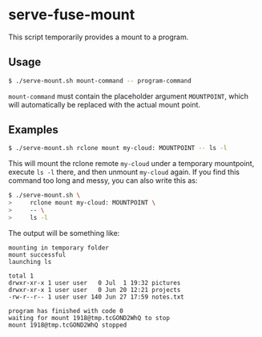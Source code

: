# serve-fuse-mount

This script temporarily provides a mount to a program.



## Usage

```bash
$ ./serve-mount.sh mount-command -- program-command
```

`mount-command` must contain the placeholder argument `MOUNTPOINT`, which will automatically be replaced with the actual mount point.



## Examples

```bash
$ ./serve-mount.sh rclone mount my-cloud: MOUNTPOINT -- ls -l
```

This will mount the rclone remote `my-cloud` under a temporary mountpoint, execute `ls -l`  there, and then unmount `my-cloud` again. If you find this command too long and messy, you can also write this as:

```bash
$ ./serve-mount.sh \
>     rclone mount my-cloud: MOUNTPOINT \
>     -- \
>     ls -l
```

The output will be something like:

```
mounting in temporary folder
mount successful
launching ls

total 1
drwxr-xr-x 1 user user   0 Jul  1 19:32 pictures
drwxr-xr-x 1 user user   0 Jun 20 12:21 projects
-rw-r--r-- 1 user user 140 Jun 27 17:59 notes.txt

program has finished with code 0
waiting for mount 1918@tmp.tcGOND2WhQ to stop
mount 1918@tmp.tcGOND2WhQ stopped
```

